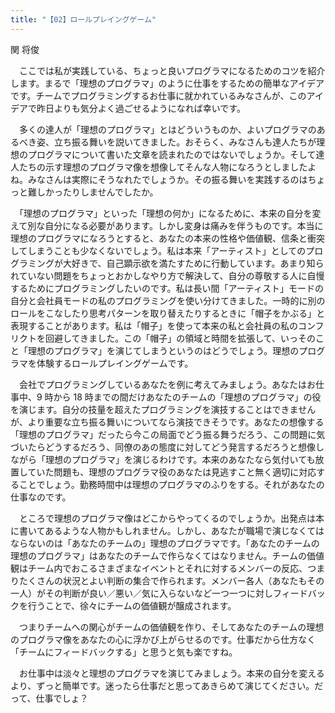 ```yaml
---
title: "【02】ロールプレイングゲーム"
---
```



関 将俊


　ここでは私が実践している、ちょっと良いプログラマになるためのコツを紹介します。まるで「理想のプログラマ」のように仕事をするための簡単なアイデアです。チームでプログラミングするお仕事に就かれているみなさんが、このアイデアで昨日よりも気分よく過ごせるようになれば幸いです。

　多くの達人が「理想のプログラマ」とはどういうものか、よいプログラマのあるべき姿、立ち振る舞いを説いてきました。おそらく、みなさんも達人たちが理想のプログラマについて書いた文章を読まれたのではないでしょうか。そして達人たちの示す理想のプログラマ像を想像してそんな人物になろうとしましたよね。みなさんは実際にそうなれたでしょうか。その振る舞いを実践するのはちょっと難しかったりしませんでしたか。

　「理想のプログラマ」といった「理想の何か」になるために、本来の自分を変えて別な自分になる必要があります。しかし変身は痛みを伴うものです。本当に理想のプログラマになろうとすると、あなたの本来の性格や価値観、信条と衝突してしまうことも少なくないでしょう。私は本来「アーティスト」としてのプログラミングが大好きで、自己顕示欲を満たすために行動しています。あまり知られていない問題をちょっとおかしなやり方で解決して、自分の尊敬する人に自慢するためにプログラミングしたいのです。私は長い間「アーティスト」モードの自分と会社員モードの私のプログラミングを使い分けてきました。一時的に別のロールをこなしたり思考パターンを取り替えたりするときに「帽子をかぶる」と表現することがあります。私は「帽子」を使って本来の私と会社員の私のコンフリクトを回避してきました。この「帽子」の領域と時間を拡張して、いっそのこと「理想のプログラマ」を演じてしまうというのはどうでしょう。理想のプログラマを体験するロールプレイングゲームです。

　会社でプログラミングしているあなたを例に考えてみましょう。あなたはお仕事中、9 時から 18 時までの間だけあなたのチームの「理想のプログラマ」の役を演じます。自分の技量を超えたプログラミングを演技することはできませんが、より重要な立ち振る舞いについてなら演技できそうです。あなたの想像する「理想のプログラマ」だったら今この局面でどう振る舞うだろう、この問題に気づいたらどうするだろう、同僚のあの態度に対してどう発言するだろうと想像しながら「理想のプログラマ」を演じるわけです。本来のあなたなら気付いても放置していた問題も、理想のプログラマ役のあなたは見逃すこと無く適切に対応することでしょう。勤務時間中は理想のプログラマのふりをする。それがあなたの仕事なのです。

　ところで理想のプログラマ像はどこからやってくるのでしょうか。出発点は本に書いてあるような人物かもしれません。しかし、あなたが職場で演じなくてはならないのは「あなたのチームの」理想のプログラマです。「あなたのチームの理想のプログラマ」はあなたのチームで作らなくてはなりません。チームの価値観はチーム内でおこるさまざまなイベントとそれに対するメンバーの反応、つまりたくさんの状況とよい判断の集合で作られます。メンバー各人（あなたもその一人）がその判断が良い／悪い／気に入らないなど一つ一つに対しフィードバックを行うことで、徐々にチームの価値観が醸成されます。

　つまりチームへの関心がチームの価値観を作り、そしてあなたのチームの理想のプログラマ像をあなたの心に浮かび上がらせるのです。仕事だから仕方なく「チームにフィードバックする」と思うと気も楽ですね。

　お仕事中は淡々と理想のプログラマを演じてみましょう。本来の自分を変えるより、ずっと簡単です。迷ったら仕事だと思ってあきらめて演じてください。だって、仕事でしょ？
